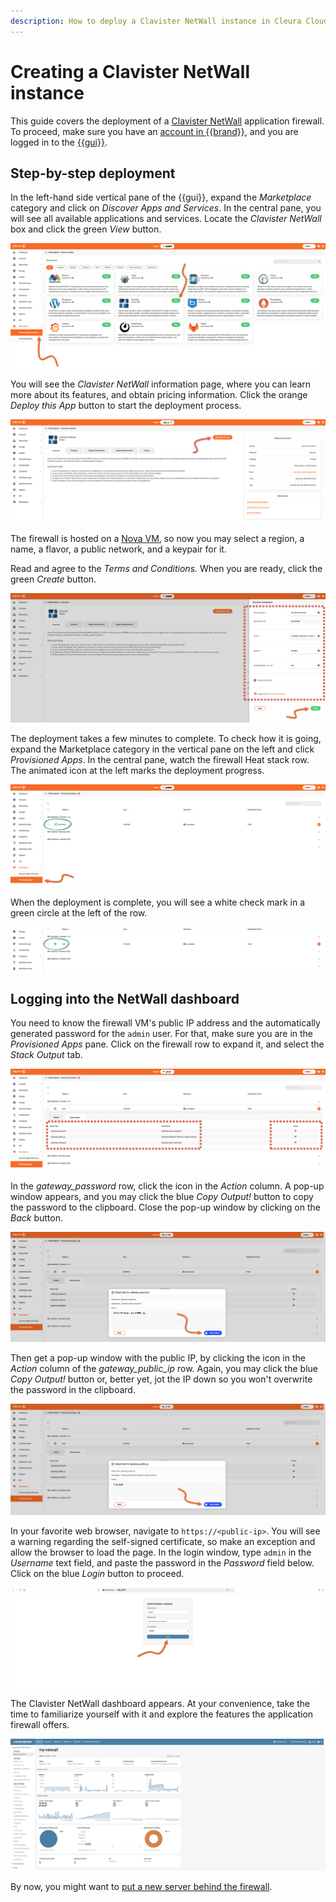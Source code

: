 ```yaml
---
description: How to deploy a Clavister NetWall instance in Cleura Cloud
---
```


# Creating a Clavister NetWall instance

This guide covers the deployment of a [Clavister NetWall](https://www.clavister.com/products/ngfw/) application firewall.
To proceed, make sure you have an [account in {{brand}}](../../getting-started/create-account.md), and you are logged in to the [{{gui}}](https://{{gui_domain}}).

## Step-by-step deployment

In the left-hand side vertical pane of the {{gui}}, expand the *Marketplace* category and click on *Discover Apps and Services*.
In the central pane, you will see all available applications and services.
Locate the *Clavister NetWall* box and click the green *View* button.

![Select the Clavister NetWall application](assets/new-firewall/netwall-01.png)

You will see the *Clavister NetWall* information page, where you can learn more about its features, and obtain pricing information.
Click the orange *Deploy this App* button to start the deployment process.

![Start the firewall deployment process](assets/new-firewall/netwall-02.png)

The firewall is hosted on a [Nova VM](../../openstack/nova/new-server.md), so now you may select a region, a name, a flavor, a public network, and a keypair for it.

Read and agree to the *Terms and Conditions.*
When you are ready, click the green *Create* button.

![Specify the characteristics of the firewall VM](assets/new-firewall/netwall-03.png)

The deployment takes a few minutes to complete.
To check how it is going, expand the Marketplace category in the vertical pane on the left and click *Provisioned Apps*.
In the central pane, watch the firewall Heat stack row.
The animated icon at the left marks the deployment progress.

![Check the deployment progress](assets/new-firewall/netwall-04.png)

When the deployment is complete, you will see a white check mark in a green circle at the left of the row.

![The firewall is deployed](assets/new-firewall/netwall-05.png)

## Logging into the NetWall dashboard

You need to know the firewall VM's public IP address and the automatically generated password for the `admin` user.
For that, make sure you are in the *Provisioned Apps* pane.
Click on the firewall row to expand it, and select the *Stack Output* tab.

![Locate the public IP and the admin user password](assets/new-firewall/netwall-dashboard-01.png)

In the *gateway_password* row, click the icon in the *Action* column.
A pop-up window appears, and you may click the blue *Copy Output!* button to copy the password to the clipboard.
Close the pop-up window by clicking on the *Back* button.

![Copy the admin user password to the clipboard](assets/new-firewall/netwall-dashboard-02.png)

Then get a pop-up window with the public IP, by clicking the icon in the *Action* column of the *gateway_public_ip* row.
Again, you may click the blue *Copy Output!* button or, better yet, jot the IP down so you won't overwrite the password in the clipboard.

![Take a note of the public IP address](assets/new-firewall/netwall-dashboard-03.png)

In your favorite web browser, navigate to `https://<public-ip>`.
You will see a warning regarding the self-signed certificate, so make an exception and allow the browser to load the page.
In the login window, type `admin` in the *Username* text field, and paste the password in the *Password* field below.
Click on the blue *Login* button to proceed.

![Login to the firewall dashboard](assets/new-firewall/netwall-dashboard-04.png)

The Clavister NetWall dashboard appears.
At your convenience, take the time to familiarize yourself with it and explore the features the application firewall offers.

![Explore the NetWall dashboard](assets/new-firewall/netwall-dashboard-05.png)

By now, you might want to [put a new server behind the firewall](../../openstack/nova/new-server-cnw.md).
